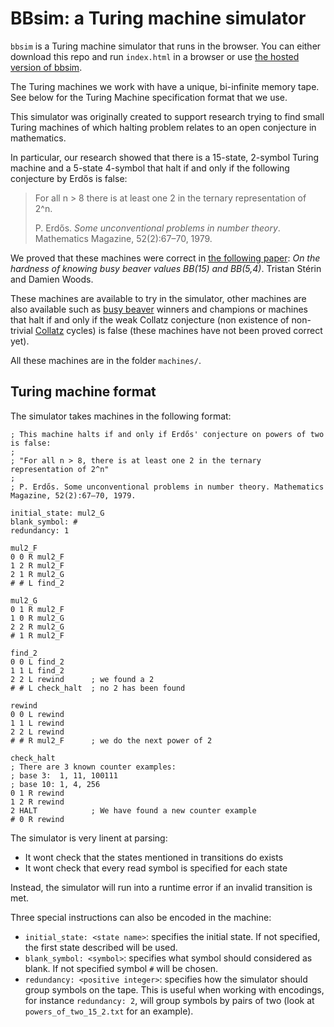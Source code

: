 # BBsim: a Turing machine simulator

`bbsim` is a Turing machine simulator that runs in the browser. You can either download this repo and run `index.html` in a browser or use [the hosted version of bbsim](https://dna.hamilton.ie/tsterin/bbsim).

The Turing machines we work with have a unique, bi-infinite memory tape. See below for the Turing Machine specification format that we use.

This simulator was originally created to support research trying to find small Turing machines of which halting problem relates to an open conjecture in mathematics.

In particular, our research showed that there is a 15-state, 2-symbol Turing machine and a 5-state 4-symbol that halt if and only if the following conjecture by Erdős is false:

> For all n > 8 there is at least one 2 in the ternary representation of 2^n.
>
> P. Erdős. _Some unconventional problems in number theory_. Mathematics Magazine, 52(2):67–70, 1979.

We proved that these machines were correct in [the following paper](): _On the hardness of knowing busy beaver values BB(15) and BB(5,4)_. Tristan Stérin and Damien Woods.

These machines are available to try in the simulator, other machines are also available such as [busy beaver](https://webusers.imj-prg.fr/~pascal.michel/bbc.html) winners and champions or machines that halt if and only if the weak Collatz conjecture (non existence of non-trivial [Collatz](https://en.wikipedia.org/wiki/Collatz_conjecture) cycles) is false (these machines have not been proved correct yet).

All these machines are in the folder `machines/`.

## Turing machine format

The simulator takes machines in the following format:

```
; This machine halts if and only if Erdős' conjecture on powers of two is false:
;
; "For all n > 8, there is at least one 2 in the ternary representation of 2^n"
;
; P. Erdős. Some unconventional problems in number theory. Mathematics Magazine, 52(2):67–70, 1979.

initial_state: mul2_G
blank_symbol: #
redundancy: 1

mul2_F
0 0 R mul2_F
1 2 R mul2_F
2 1 R mul2_G
# # L find_2

mul2_G
0 1 R mul2_F
1 0 R mul2_G
2 2 R mul2_G
# 1 R mul2_F

find_2
0 0 L find_2
1 1 L find_2
2 2 L rewind      ; we found a 2
# # L check_halt  ; no 2 has been found

rewind
0 0 L rewind
1 1 L rewind
2 2 L rewind
# # R mul2_F      ; we do the next power of 2

check_halt
; There are 3 known counter examples:
; base 3:  1, 11, 100111
; base 10: 1, 4, 256
0 1 R rewind
1 2 R rewind
2 HALT            ; We have found a new counter example
# 0 R rewind
```

The simulator is very linent at parsing:

- It wont check that the states mentioned in transitions do exists
- It wont check that every read symbol is specified for each state

Instead, the simulator will run into a runtime error if an invalid transition is met.

Three special instructions can also be encoded in the machine:

- `initial_state: <state name>`: specifies the initial state. If not specified, the first state described will be used.
- `blank_symbol: <symbol>`: specifies what symbol should considered as blank. If not specified symbol `#` will be chosen.
- `redundancy: <positive integer>`: specifies how the simulator should group symbols on the tape. This is useful when working with encodings, for instance `redundancy: 2`, will group symbols by pairs of two (look at `powers_of_two_15_2.txt` for an example).
